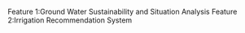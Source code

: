 Feature 1:Ground Water Sustainability and Situation Analysis
Feature 2:Irrigation Recommendation System
